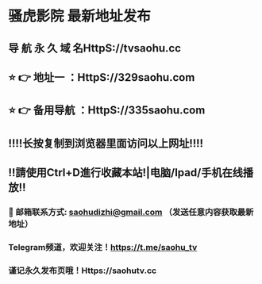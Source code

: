 # 骚虎影院 最新地址发布 
## 导 航 永 久 域 名HttpS://tvsaohu.cc
## ⭐️ 👉 地址一 ：HttpS://329saohu.com
## ⭐️ 👉 备用导航 ：HttpS://335saohu.com
## ‼️‼️长按复制到浏览器里面访问以上网址‼️‼️
## ‼️請使用Ctrl+D進行收藏本站!|电脑/Ipad/手机在线播放‼️
### 📧 邮箱联系方式: saohudizhi@gmail.com （发送任意内容获取最新地址）
### Telegram频道，欢迎关注！https://t.me/saohu_tv
### 谨记永久发布页哦！Https://saohutv.cc

